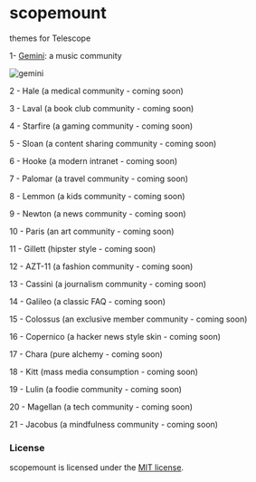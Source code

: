scopemount
=========
themes for Telescope

1- [Gemini](http://sm-gemini.meteor.com/): a music community

![gemini](http://i.imgur.com/9G6XYEi.jpg)

2 -  Hale (a medical community - coming soon)

3 -  Laval (a book club community - coming soon)

4 -  Starfire (a gaming community - coming soon)

5 -  Sloan (a content sharing community - coming soon)

6 -  Hooke (a modern intranet - coming soon)

7 -  Palomar (a travel community - coming soon)

8 -  Lemmon (a kids community - coming soon)

9 -  Newton (a news community - coming soon)

10 -  Paris (an art community - coming soon)

11 -  Gillett (hipster style - coming soon)

12 -  AZT-11 (a fashion community - coming soon)

13 -  Cassini (a journalism community - coming soon)

14 -  Galileo (a classic FAQ - coming soon)

15 -  Colossus (an exclusive member community - coming soon)

16 -  Copernico (a hacker news style skin - coming soon)

17 -  Chara (pure alchemy - coming soon)

18 -  Kitt (mass media consumption - coming soon)

19 -  Lulin (a foodie community - coming soon)

20 -  Magellan (a tech community - coming soon)

21 -  Jacobus (a mindfulness community - coming soon)

### License

scopemount is licensed under the [MIT license](http://opensource.org/licenses/MIT).
